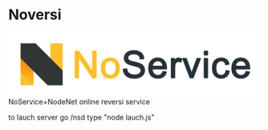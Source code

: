 # Noversi 
![](https://raw.githubusercontent.com/NOOXY-inc/Art-Collection/master/NoService/NoService.png)
NoService+NodeNet online reversi service

to lauch server go /nsd
type "node lauch.js"
